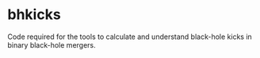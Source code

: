 # bhkicks
Code required for the tools to calculate and understand black-hole kicks in binary black-hole mergers.
